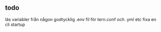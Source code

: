 ## todo
läs variabler från någon godtycklig .env fil för tern.conf och .yml etc
fixa en cli startup
